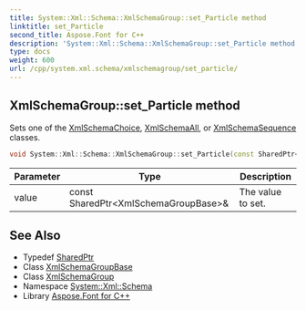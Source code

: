 ```yaml
---
title: System::Xml::Schema::XmlSchemaGroup::set_Particle method
linktitle: set_Particle
second_title: Aspose.Font for C++
description: 'System::Xml::Schema::XmlSchemaGroup::set_Particle method. Sets one of the XmlSchemaChoice, XmlSchemaAll, or XmlSchemaSequence classes in C++.'
type: docs
weight: 600
url: /cpp/system.xml.schema/xmlschemagroup/set_particle/
---
```

## XmlSchemaGroup::set_Particle method


Sets one of the [XmlSchemaChoice](../../xmlschemachoice/), [XmlSchemaAll](../../xmlschemaall/), or [XmlSchemaSequence](../../xmlschemasequence/) classes.

```cpp
void System::Xml::Schema::XmlSchemaGroup::set_Particle(const SharedPtr<XmlSchemaGroupBase> &value)
```


| Parameter | Type | Description |
| --- | --- | --- |
| value | const SharedPtr\<XmlSchemaGroupBase\>\& | The value to set. |

## See Also

* Typedef [SharedPtr](../../../system/sharedptr/)
* Class [XmlSchemaGroupBase](../../xmlschemagroupbase/)
* Class [XmlSchemaGroup](../)
* Namespace [System::Xml::Schema](../../)
* Library [Aspose.Font for C++](../../../)
